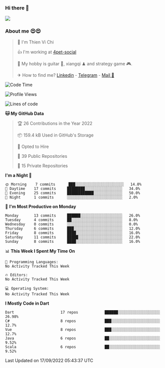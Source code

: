 ### Hi there 👋
![](https://media1.tenor.com/images/9aa4aee77151757a310fcdb4b8fd2a0a/tenor.gif?itemid=12671405)

### About me 😍😍

> 🙎 I'm Thien Vi Chi
> 
> 👍 I'm working at [4pet-social](https://github.com/4pet-social)
>
> 🥞 My hobby is guitar 🎸, xiangqi ♟ and strategy game 🎮.
> 
> ✈ How to find me? [Linkedin](https://www.linkedin.com/in/tvc12/) - [Telegram](https://t.me/yeutham212) - [Mail 📧](mailto:meomeocf98@gmail.com)
> 

<!--START_SECTION:waka-->
![Code Time](http://img.shields.io/badge/Code%20Time-3%2C656%20hrs%2047%20mins-blue)

![Profile Views](http://img.shields.io/badge/Profile%20Views-4-blue)

![Lines of code](https://img.shields.io/badge/From%20Hello%20World%20I%27ve%20Written-568%20Thousand%20lines%20of%20code-blue)

**🐱 My GitHub Data** 

> 🏆 26 Contributions in the Year 2022
 > 
> 📦 159.4 kB Used in GitHub's Storage 
 > 
> 💼 Opted to Hire
 > 
> 📜 39 Public Repositories 
 > 
> 🔑 15 Private Repositories  
 > 
**I'm a Night 🦉** 

```text
🌞 Morning    7 commits      ███░░░░░░░░░░░░░░░░░░░░░░   14.0% 
🌆 Daytime    17 commits     ████████░░░░░░░░░░░░░░░░░   34.0% 
🌃 Evening    25 commits     ████████████░░░░░░░░░░░░░   50.0% 
🌙 Night      1 commits      ░░░░░░░░░░░░░░░░░░░░░░░░░   2.0%

```
📅 **I'm Most Productive on Monday** 

```text
Monday       13 commits     ██████░░░░░░░░░░░░░░░░░░░   26.0% 
Tuesday      4 commits      ██░░░░░░░░░░░░░░░░░░░░░░░   8.0% 
Wednesday    0 commits      ░░░░░░░░░░░░░░░░░░░░░░░░░   0.0% 
Thursday     6 commits      ███░░░░░░░░░░░░░░░░░░░░░░   12.0% 
Friday       8 commits      ████░░░░░░░░░░░░░░░░░░░░░   16.0% 
Saturday     11 commits     █████░░░░░░░░░░░░░░░░░░░░   22.0% 
Sunday       8 commits      ████░░░░░░░░░░░░░░░░░░░░░   16.0%

```


📊 **This Week I Spent My Time On** 

```text
💬 Programming Languages: 
No Activity Tracked This Week

🔥 Editors: 
No Activity Tracked This Week

💻 Operating System: 
No Activity Tracked This Week

```

**I Mostly Code in Dart** 

```text
Dart                     17 repos            ██████░░░░░░░░░░░░░░░░░░░   26.98% 
C#                       8 repos             ███░░░░░░░░░░░░░░░░░░░░░░   12.7% 
Vue                      8 repos             ███░░░░░░░░░░░░░░░░░░░░░░   12.7% 
Java                     6 repos             ██░░░░░░░░░░░░░░░░░░░░░░░   9.52% 
Scala                    6 repos             ██░░░░░░░░░░░░░░░░░░░░░░░   9.52%

```



 Last Updated on 17/09/2022 05:43:37 UTC
<!--END_SECTION:waka-->